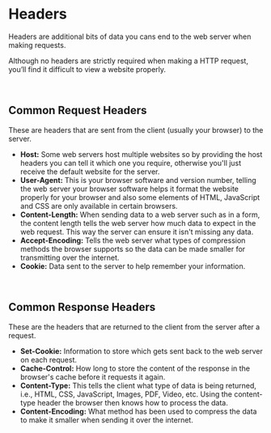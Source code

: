 # Headers

Headers are additional bits of data you cans end to the web server when making requests.

Although no headers are strictly required when making a HTTP request, you’ll find it difficult to view a website properly.

&nbsp;

## Common Request Headers

These are headers that are sent from the client (usually your browser) to the server.

- **Host:** Some web servers host multiple websites so by providing the host headers you can tell it which one you require, otherwise you'll just receive the default website for the server.
- **User-Agent:** This is your browser software and version number, telling the web server your browser software helps it format the website properly for your browser and also some elements of HTML, JavaScript and CSS are only available in certain browsers.
- **Content-Length:** When sending data to a web server such as in a form, the content length tells the web server how much data to expect in the web request. This way the server can ensure it isn't missing any data.
- **Accept-Encoding:** Tells the web server what types of compression methods the browser supports so the data can be made smaller for transmitting over the internet.
- **Cookie:** Data sent to the server to help remember your information.

&nbsp;

## Common Response Headers

These are the headers that are returned to the client from the server after a request.

- **Set-Cookie:** Information to store which gets sent back to the web server on each request.
- **Cache-Control:** How long to store the content of the response in the browser's cache before it requests it again.
- **Content-Type:** This tells the client what type of data is being returned, i.e., HTML, CSS, JavaScript, Images, PDF, Video, etc. Using the content-type header the browser then knows how to process the data.
- **Content-Encoding:** What method has been used to compress the data to make it smaller when sending it over the internet.